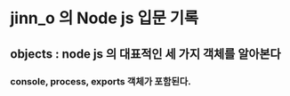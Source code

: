 # jinn_o 의 Node js 입문 기록

## objects : node js 의 대표적인 세 가지 객체를 알아본다

### console, process, exports 객체가 포함된다.
